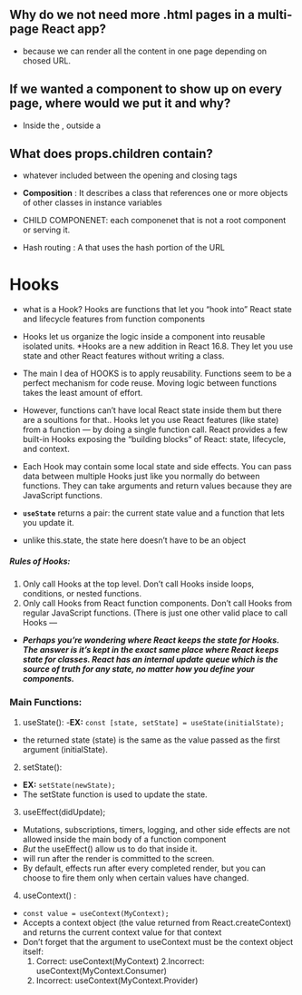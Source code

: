 ## Why do we not need more .html pages in a multi-page React app?
- because we can render all the content in one page depending on chosed URL.


## If we wanted a component to show up on every page, where would we put it and why?
- Inside the <BrowserRouter />, outside a <Route />

## What does props.children contain?
- whatever included between the opening and closing tags

* **Composition** : It describes a class that references one or more objects of other classes in instance variables

* CHILD COMPONENET: each componenet that is not a root component or serving it.

* Hash routing : A <Router> that uses the hash portion of the URL

# Hooks
- what is a Hook?
Hooks are functions that let you “hook into” React state and lifecycle features from function components
* Hooks let us organize the logic inside a component into reusable isolated units.
*Hooks are a new addition in React 16.8. They let you use state and other React features without writing a class.

* The main I dea of HOOKS is to apply reusability. Functions seem to be a perfect mechanism for code reuse. Moving logic between functions takes the least amount of effort.
 - However, functions can’t have local React state inside them but there are a soultions for that.. Hooks let you use React features (like state) from a function — by doing a single function call. React provides a few built-in Hooks exposing the “building blocks” of React: state, lifecycle, and context.

* Each Hook may contain some local state and side effects. You can pass data between multiple Hooks just like you normally do between functions. They can take arguments and return values because they are JavaScript functions.

* **`useState`** returns a pair: the current state value and a function that lets you update it.

* unlike this.state, the state here doesn’t have to be an object 
##### Rules of Hooks:
1. Only call Hooks at the top level. Don’t call Hooks inside loops, conditions, or nested functions.
2. Only call Hooks from React function components. Don’t call Hooks from regular JavaScript functions. (There is just one other valid place to call Hooks —

* ***Perhaps you’re wondering where React keeps the state for Hooks. The answer is it’s kept in the exact same place where React keeps state for classes. React has an internal update queue which is the source of truth for any state, no matter how you define your components.***

### Main Functions:
1. useState():
  -**EX:** `const [state, setState] = useState(initialState);`
  - the returned state (state) is the same as the value passed as the first argument (initialState).
2. setState():
  - **EX:**  `setState(newState);`
  - The setState function is used to update the state.
3. useEffect(didUpdate);
  - Mutations, subscriptions, timers, logging, and other side effects are not allowed inside the main body of a function component 
  - *But* the useEffect() allow us to do that inside it.
  - will run after the render is committed to the screen.
  - By default, effects run after every completed render, but you can choose to fire them only when certain values have changed.
4. useContext() :
  - `const value = useContext(MyContext);`
  - Accepts a context object (the value returned from React.createContext) and returns the current context value for that context
  - Don’t forget that the argument to useContext must be the context object itself:
    1. Correct: useContext(MyContext)
    2.Incorrect: useContext(MyContext.Consumer)
    3. Incorrect: useContext(MyContext.Provider)
